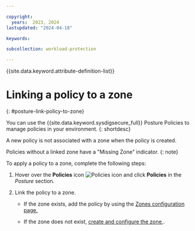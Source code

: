 ```yaml
---

copyright:
  years:  2023, 2024
lastupdated: "2024-04-18"

keywords:

subcollection: workload-protection

---
```


{{site.data.keyword.attribute-definition-list}}

# Linking a policy to a zone
{: #posture-link-policy-to-zone}

You can use the {{site.data.keyword.sysdigsecure_full}} Posture Policies to manage policies in your environment.
{: shortdesc}

A new policy is not associated with a zone when the policy is created.

Policies without a linked zone have a "Missing Zone" indicator.
{: note}

To apply a policy to a zone, complete the following steps:

1. Hover over the **Policies** icon ![Policies icon](/images/policies.png "Policies") and click **Policies** in the *Posture* section.

2. Link the policy to a zone.

   * If the zone exists, add the policy by using the [Zones configuration page.](/docs/workload-protection?topic=workload-protection-posture-zones)

   * If the zone does not exist, [create and configure the zone,](/docs/workload-protection?topic=workload-protection-posture-zones).
